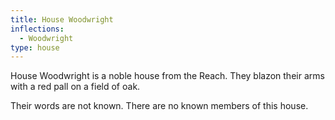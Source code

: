 ```yaml
---
title: House Woodwright
inflections:
  - Woodwright
type: house
---
```


House Woodwright is a noble house from the Reach. They blazon their arms with a red pall on a field of oak.

Their words are not known. There are no known members of this house.


